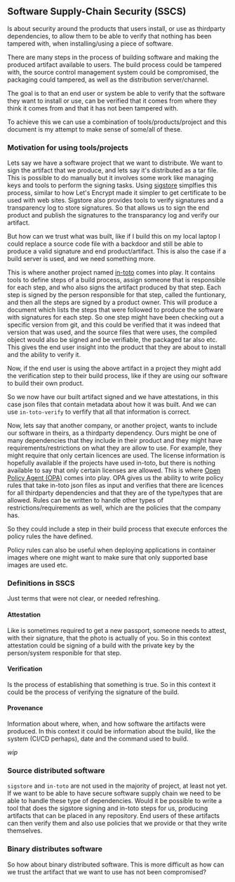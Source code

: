 ## Software Supply-Chain Security (SSCS)
Is about security around the products that users install, or use as thirdparty
dependencies, to allow them to be able to verify that nothing has been tampered
with, when installing/using a piece of software.

There are many steps in the process of building software and making the produced
artifact available to users. The build process could be tampered with, the
source control management system could be compromised, the packaging could
tampered, as well as the distribution server/channel.

The goal is to that an end user or system be able to verify that the software
they want to install or use, can be verified that it comes from where they think
it comes from and that it has not been tampered with.

To achieve this we can use a combination of tools/products/project and this
document is my attempt to make sense of some/all of these. 

### Motivation for using tools/projects
Lets say we have a software project that we want to distribute. We want to sign
the artifact that we produce, and lets say it's distributed as a tar file. This
is possible to do manually but it involves some work like managing keys and
tools to perform the signing tasks. Using [sigstore](./sigstore.md) simplfies
this process, similar to how Let's Encrypt made it simpler to get certificate
to be used with web sites. Sigstore also provides tools to verify signatures
and a transparency log to store signatures. So that allows us to sign the end
product and publish the signatures to the transparancy log and verify our
artifact.

But how can we trust what was built, like if I build this on my local laptop I
could replace a source code file with a backdoor and still be able to produce a
valid signature and end product/artifact. This is also the case if a build
server is used, and we need something more.

This is where another project named [in-toto](./in-toto.md) comes into play. It
contains tools to define steps of a build process, assign someone that is
responsible for each step, and who also signs the artifact produced by that
step. Each step is signed by the person responsible for that step, called the
funtionary, and then all the steps are signed by a product owner. This will
produce a document which lists the steps that were followed to produce the
software with signatures for each step. So one step might have been checking out
a specific version from git, and this could be verified that it was indeed that
version that was used, and the source files that were uses, the compiled object
would also be signed and be verifiable, the packaged tar also etc. This gives
the end user insight into the product that they are about to install and the
ability to verify it.

Now, if the end user is using the above artifact in a project they might add
the verification step to their build process, like if they are using our
software to build their own product.

So we now have our built artifact signed and we have attestations, in this case
json files that contain metadata about how it was built. And we can use
`in-toto-verify` to verfify that all that information is correct.

Now, lets say that another company, or another project, wants to include our
software in theirs, as a thirdparty dependency. Ours might be one of many
dependencies that they include in their product and they might have
requirements/restrictions on what they are allow to use. For example, they might
require that only certain licences are used. The license information is
hopefully available if the projects have used in-toto, but there is nothing
available to say that only certain licenses are allowed. This is where
[Open Policy Agent (OPA)](./opa.md) comes into play. OPA gives us the ability to
write policy rules that take in-toto json files as input and verifies that there
are licences for all thirdparty dependencies and that they are of the type/types
that are allowed. Rules can be written to handle other types of
restrictions/requirements as well, which are the policies that the company has.

So they could include a step in their build process that execute enforces the
policy rules the have defined.

Policy rules can also be useful when deploying applications in container images
where one might want to make sure that only supported base images are used etc.

### Definitions in SSCS
Just terms that were not clear, or needed refreshing.

#### Attestation
Like is sometimes required to get a new passport, someone needs to attest, with
their signature, that the photo is actually of you. So in this context
attestation could be signing of a build with the private key by the
person/system responible for that step.

#### Verification
Is the process of establishing that something is true. So in this
context it could be the process of verifying the signature of the build.

#### Provenance
Information about where, when, and how software the artifacts were
produced. In this context it could be information about the build, like the
system (CI/CD perhaps), date and the command used to build. 

_wip_

### Source distributed software
`sigstore` and `in-toto` are not used in the majority of project, at least not
yet.  If we want to be able to have secure software supply chain we need to be
able to handle these type of dependencies. Would it be possible to write a tool
that does the sigstore signing and in-toto steps for us, producing artifacts
that can be placed in any repository. End users of these artifacts can then
verify them and also use policies that we provide or that they write themselves.

### Binary distributes software
So how about binary distributed software. This is more difficult as how can we
trust the artifact that we want to use has not been compromised?

